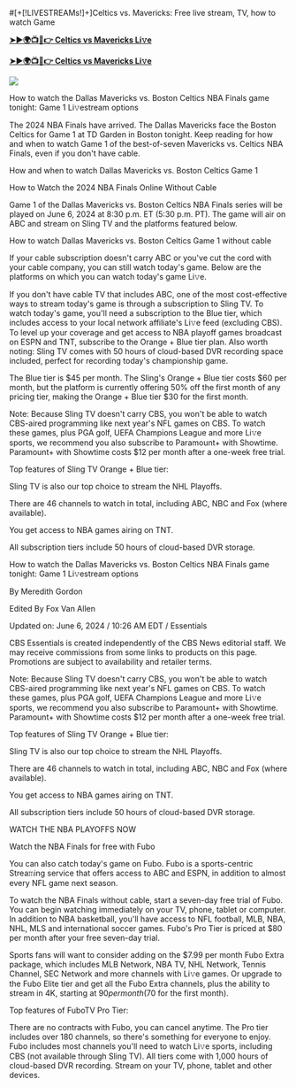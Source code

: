 #[+[!LIVESTREAMs!]+]Celtics vs. Mavericks: Free live stream, TV, how to watch Game

<b><a rel="noopener nofollow" href="https://sportsonhd.com/hd/nba/">➤►🌍📺📱👉 Celtics vs Mavericks Li𝚟e</a></b>

<b><a rel="noopener nofollow" href="https://sportsonhd.com/hd/nba/">➤►🌍📺📱👉 Celtics vs Mavericks Li𝚟e</a></b>

[![](https://gitlab.com/gitlab-org/growthproject/uploads/530917e2ec5ef3de8f08074ec6ebb5f8/tv-image.gif)](https://sportsonhd.com/hd/nba/)


How to watch the Dallas Mavericks vs. Boston Celtics NBA Finals game tonight: Game 1 Li𝚟estream options



The 2024 NBA Finals have arrived. The Dallas Mavericks face the Boston Celtics for Game 1 at TD Garden in Boston tonight. Keep reading for how and when to watch Game 1 of the best-of-seven Mavericks vs. Celtics NBA Finals, even if you don't have cable.

How and when to watch Dallas Mavericks vs. Boston Celtics Game 1

How to Watch the 2024 NBA Finals Online Without Cable

Game 1 of the Dallas Mavericks vs. Boston Celtics NBA Finals series will be played on June 6, 2024 at 8:30 p.m. ET (5:30 p.m. PT). The game will air on ABC and stream on Sling TV and the platforms featured below.

How to watch Dallas Mavericks vs. Boston Celtics Game 1 without cable

If your cable subscription doesn't carry ABC or you've cut the cord with your cable company, you can still watch today's game. Below are the platforms on which you can watch today's game Li𝚟e.

If you don't have cable TV that includes ABC, one of the most cost-effective ways to stream today's game is through a subscription to Sling TV. To watch today's game, you'll need a subscription to the Blue tier, which includes access to your local network affiliate's Li𝚟e feed (excluding CBS). To level up your coverage and get access to NBA playoff games broadcast on ESPN and TNT, subscribe to the Orange + Blue tier plan. Also worth noting: Sling TV comes with 50 hours of cloud-based DVR recording space included, perfect for recording today's championship game.

The Blue tier is $45 per month. The Sling's Orange + Blue tier costs $60 per month, but the platform is currently offering 50% off the first month of any pricing tier, making the Orange + Blue tier $30 for the first month.

Note: Because Sling TV doesn't carry CBS, you won't be able to watch CBS-aired programming like next year's NFL games on CBS. To watch these games, plus PGA golf, UEFA Champions League and more Li𝚟e sports, we recommend you also subscribe to Paramount+ with Showtime. Paramount+ with Showtime costs $12 per month after a one-week free trial.

Top features of Sling TV Orange + Blue tier:

Sling TV is also our top choice to stream the NHL Playoffs.

There are 46 channels to watch in total, including ABC, NBC and Fox (where available).

You get access to NBA games airing on TNT.

All subscription tiers include 50 hours of cloud-based DVR storage.

How to watch the Dallas Mavericks vs. Boston Celtics NBA Finals game tonight: Game 1 Li𝚟estream options

By Meredith Gordon

Edited By Fox Van Allen

Updated on: June 6, 2024 / 10:26 AM EDT / Essentials

CBS Essentials is created independently of the CBS News editorial staff. We may receive commissions from some links to products on this page. Promotions are subject to availability and retailer terms.

Note: Because Sling TV doesn't carry CBS, you won't be able to watch CBS-aired programming like next year's NFL games on CBS. To watch these games, plus PGA golf, UEFA Champions League and more Li𝚟e sports, we recommend you also subscribe to Paramount+ with Showtime. Paramount+ with Showtime costs $12 per month after a one-week free trial.

Top features of Sling TV Orange + Blue tier:

Sling TV is also our top choice to stream the NHL Playoffs.

There are 46 channels to watch in total, including ABC, NBC and Fox (where available).

You get access to NBA games airing on TNT.

All subscription tiers include 50 hours of cloud-based DVR storage.

WATCH THE NBA PLAYOFFS NOW

Watch the NBA Finals for free with Fubo

You can also catch today's game on Fubo. Fubo is a sports-centric Strea𝚖ing service that offers access to ABC and ESPN, in addition to almost every NFL game next season.

To watch the NBA Finals without cable, start a seven-day free trial of Fubo. You can begin watching immediately on your TV, phone, tablet or computer. In addition to NBA basketball, you'll have access to NFL football, MLB, NBA, NHL, MLS and international soccer games. Fubo's Pro Tier is priced at $80 per month after your free seven-day trial.

Sports fans will want to consider adding on the $7.99 per month Fubo Extra package, which includes MLB Network, NBA TV, NHL Network, Tennis Channel, SEC Network and more channels with Li𝚟e games. Or upgrade to the Fubo Elite tier and get all the Fubo Extra channels, plus the ability to stream in 4K, starting at $90 per month ($70 for the first month).

Top features of FuboTV Pro Tier:

There are no contracts with Fubo, you can cancel anytime.
The Pro tier includes over 180 channels, so there's something for everyone to enjoy.
Fubo includes most channels you'll need to watch Li𝚟e sports, including CBS (not available through Sling TV).
All tiers come with 1,000 hours of cloud-based DVR recording.
Stream on your TV, phone, tablet and other devices.
